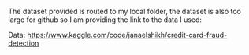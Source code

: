The dataset provided is routed to my local folder, the dataset is also too large for github so I am providing the link to the data I used:

Data: https://www.kaggle.com/code/janaelshikh/credit-card-fraud-detection


